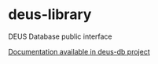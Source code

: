 deus-library
============

DEUS Database public interface

[Documentation available in deus-db project](https://github.com/deusconsortium/deus-db/blob/master/src/Deus/DBBundle/Resources/doc/index.md)
